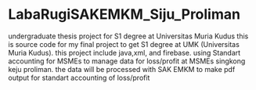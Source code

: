 # LabaRugiSAKEMKM_Siju_Proliman
undergraduate thesis project for S1 degree at Universitas Muria Kudus
this is source code for my final project to get S1 degree at UMK (Universitas Muria Kudus).
this project include java,xml, and firebase. 
using Standart accounting for MSMEs to manage data for loss/profit at MSMEs singkong keju proliman. 
the data will be processed with SAK EMKM to make pdf output for standart accounting of loss/profit
